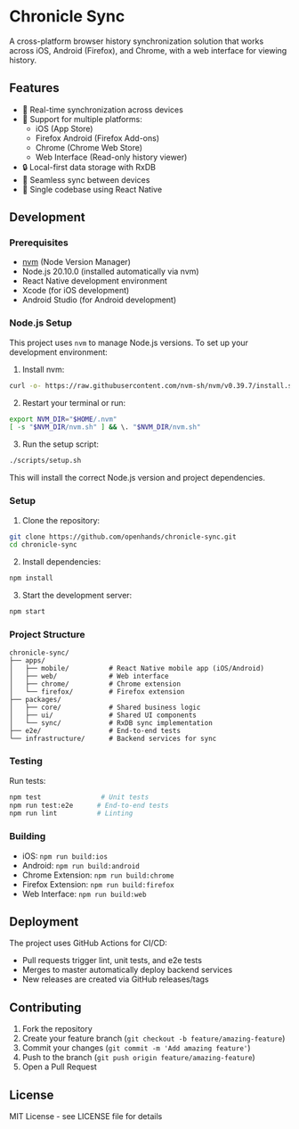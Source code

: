 # Chronicle Sync

A cross-platform browser history synchronization solution that works across iOS, Android (Firefox), and Chrome, with a web interface for viewing history.

## Features

- 🔄 Real-time synchronization across devices
- 📱 Support for multiple platforms:
  - iOS (App Store)
  - Firefox Android (Firefox Add-ons)
  - Chrome (Chrome Web Store)
  - Web Interface (Read-only history viewer)
- 🔒 Local-first data storage with RxDB
- 🚀 Seamless sync between devices
- 🎯 Single codebase using React Native

## Development

### Prerequisites

- [nvm](https://github.com/nvm-sh/nvm) (Node Version Manager)
- Node.js 20.10.0 (installed automatically via nvm)
- React Native development environment
- Xcode (for iOS development)
- Android Studio (for Android development)

### Node.js Setup

This project uses `nvm` to manage Node.js versions. To set up your development environment:

1. Install nvm:
```bash
curl -o- https://raw.githubusercontent.com/nvm-sh/nvm/v0.39.7/install.sh | bash
```

2. Restart your terminal or run:
```bash
export NVM_DIR="$HOME/.nvm"
[ -s "$NVM_DIR/nvm.sh" ] && \. "$NVM_DIR/nvm.sh"
```

3. Run the setup script:
```bash
./scripts/setup.sh
```

This will install the correct Node.js version and project dependencies.

### Setup

1. Clone the repository:
```bash
git clone https://github.com/openhands/chronicle-sync.git
cd chronicle-sync
```

2. Install dependencies:
```bash
npm install
```

3. Start the development server:
```bash
npm start
```

### Project Structure

```
chronicle-sync/
├── apps/
│   ├── mobile/          # React Native mobile app (iOS/Android)
│   ├── web/             # Web interface
│   ├── chrome/          # Chrome extension
│   └── firefox/         # Firefox extension
├── packages/
│   ├── core/            # Shared business logic
│   ├── ui/              # Shared UI components
│   └── sync/            # RxDB sync implementation
├── e2e/                 # End-to-end tests
└── infrastructure/      # Backend services for sync
```

### Testing

Run tests:
```bash
npm test               # Unit tests
npm run test:e2e      # End-to-end tests
npm run lint          # Linting
```

### Building

- iOS: `npm run build:ios`
- Android: `npm run build:android`
- Chrome Extension: `npm run build:chrome`
- Firefox Extension: `npm run build:firefox`
- Web Interface: `npm run build:web`

## Deployment

The project uses GitHub Actions for CI/CD:

- Pull requests trigger lint, unit tests, and e2e tests
- Merges to master automatically deploy backend services
- New releases are created via GitHub releases/tags

## Contributing

1. Fork the repository
2. Create your feature branch (`git checkout -b feature/amazing-feature`)
3. Commit your changes (`git commit -m 'Add amazing feature'`)
4. Push to the branch (`git push origin feature/amazing-feature`)
5. Open a Pull Request

## License

MIT License - see LICENSE file for details